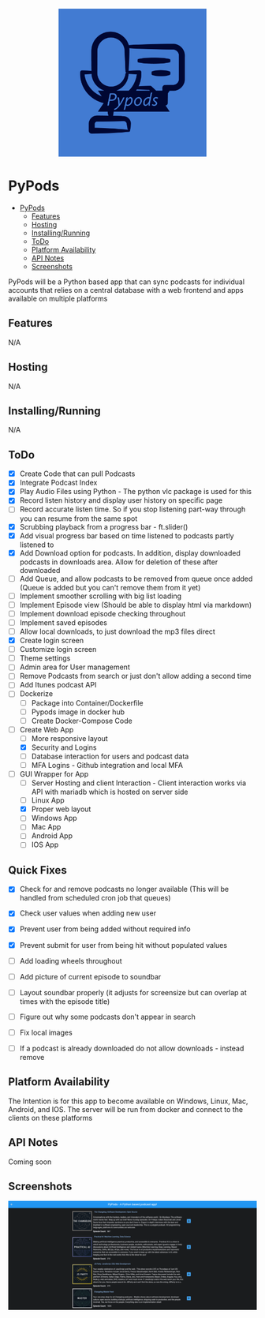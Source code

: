 <p align="center">
  <img width="300" height="300" src="./images/Pypods-logos_blue.jpeg">
</p>

# PyPods

- [PyPods](#PyPods)
  - [Features](#Features)
  - [Hosting](#Hosting)
  - [Installing/Running](#Installing/Running)
  - [ToDo](#ToDo)
  - [Platform Availability](#Platform-Availability)
  - [API Notes](#API-Notes)
  - [Screenshots](#Screenshots)
      
PyPods will be a Python based app that can sync podcasts for individual accounts that relies on a central database with a web frontend and apps available on multiple platforms

## Features
N/A

## Hosting
N/A

## Installing/Running
N/A

## ToDo

 - [x] Create Code that can pull Podcasts
 - [x] Integrate Podcast Index
 - [x] Play Audio Files using Python - The python vlc package is used for this
 - [x] Record listen history and display user history on specific page
 - [ ] Record accurate listen time. So if you stop listening part-way through you can resume from the same spot
 - [x] Scrubbing playback from a progress bar - ft.slider()
 - [x] Add visual progress bar based on time listened to podcasts partly listened to
 - [x] Add Download option for podcasts. In addition, display downloaded podcasts in downloads area. Allow for deletion of these after downloaded
 - [ ] Add Queue, and allow podcasts to be removed from queue once added (Queue is added but you can't remove them from it yet)
 - [ ] Implement smoother scrolling with big list loading
 - [ ] Implement Episode view (Should be able to display html via markdown)
 - [ ] Implement download episode checking throughout
 - [ ] Implement saved episodes
 - [ ] Allow local downloads, to just download the mp3 files direct
 - [x] Create login screen
 - [ ] Customize login screen
 - [ ] Theme settings
 - [ ] Admin area for User management
 - [ ] Remove Podcasts from search or just don't allow adding a second time
 - [ ] Add Itunes podcast API
 - [ ] Dockerize
     - [ ] Package into Container/Dockerfile
     - [ ] Pypods image in docker hub
     - [ ] Create Docker-Compose Code
 - [ ] Create Web App
     - [ ] More responsive layout 
     - [x] Security and Logins
     - [ ] Database interaction for users and podcast data
     - [ ] MFA Logins - Github integration and local MFA
 - [ ] GUI Wrapper for App
     - [ ] Server Hosting and client Interaction - Client interaction works via API with mariadb which is hosted on server side
     - [ ] Linux App
     - [x] Proper web layout
     - [ ] Windows App
     - [ ] Mac App
     - [ ] Android App
     - [ ] IOS App

## Quick Fixes

- [x] Check for and remove podcasts no longer available (This will be handled from scheduled cron job that queues)
- [x] Check user values when adding new user
- [x] Prevent user from being added without required info 
- [x] Prevent submit for user from being hit without populated values
- [ ] Add loading wheels throughout
- [ ] Add picture of current episode to soundbar
- [ ] Layout soundbar properly (it adjusts for screensize but can overlap at times with the episode title)
- [ ] Figure out why some podcasts don't appear in search
- [ ] Fix local images
- [ ] If a podcast is already downloaded do not allow downloads - instead remove


## Platform Availability

The Intention is for this app to become available on Windows, Linux, Mac, Android, and IOS. The server will be run from docker and connect to the clients on these platforms

## API Notes

Coming soon

## Screenshots

<p align="center">
  <img src="./images/podlist.png">
</p>